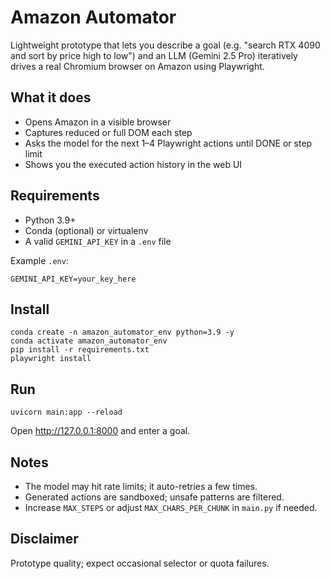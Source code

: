 # Amazon Automator

Lightweight prototype that lets you describe a goal (e.g. "search RTX 4090 and sort by price high to low") and an LLM (Gemini 2.5 Pro) iteratively drives a real Chromium browser on Amazon using Playwright.

## What it does
- Opens Amazon in a visible browser
- Captures reduced or full DOM each step
- Asks the model for the next 1–4 Playwright actions until DONE or step limit
- Shows you the executed action history in the web UI

## Requirements
- Python 3.9+
- Conda (optional) or virtualenv
- A valid `GEMINI_API_KEY` in a `.env` file

Example `.env`:
```
GEMINI_API_KEY=your_key_here
```

## Install
```
conda create -n amazon_automator_env python=3.9 -y
conda activate amazon_automator_env
pip install -r requirements.txt
playwright install
```

## Run
```
uvicorn main:app --reload
```
Open http://127.0.0.1:8000 and enter a goal.

## Notes
- The model may hit rate limits; it auto-retries a few times.
- Generated actions are sandboxed; unsafe patterns are filtered.
- Increase `MAX_STEPS` or adjust `MAX_CHARS_PER_CHUNK` in `main.py` if needed.

## Disclaimer
Prototype quality; expect occasional selector or quota failures.